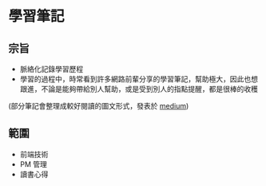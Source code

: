# 學習筆記
## 宗旨
- 脈絡化記錄學習歷程
- 學習的過程中，時常看到許多網路前輩分享的學習筆記，幫助極大，因此也想跟進，不論是能夠帶給別人幫助，或是受到別人的指點提醒，都是很棒的收穫

(部分筆記會整理成較好閱讀的圖文形式，發表於 [medium](https://medium.com/unalai))

## 範圍
- 前端技術
- PM 管理
- 讀書心得

